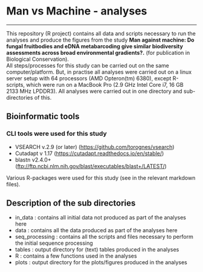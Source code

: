 # Man vs Machine - analyses  
___

This repository (R project) contains all data and scripts necessary to run the analyses and produce the figures from the study  **Man against machine: Do fungal fruitbodies and eDNA metabarcoding give similar biodiversity assessments across broad environmental gradients?.**  (for publication in Biological Conservation).  
All steps/processes for this study can be carried out on the same computer/platform. But, in practise all analyses were carried out on a linux server setup with 64 processors (AMD Opteron(tm) 6380), except R-scripts, which were run on a MacBook Pro (2.9 GHz Intel Core i7, 16 GB 2133 MHz LPDDR3).
All analyses were carried out in one directory and sub-directories of this.

## Bioinformatic tools
### CLI tools were used for this study  

 * VSEARCH v.2.9 (or later) (https://github.com/torognes/vsearch) 
 * Cutadapt v 1.17 (https://cutadapt.readthedocs.io/en/stable/)  
 * blastn v2.4.0+ (ftp://ftp.ncbi.nlm.nih.gov/blast/executables/blast+/LATEST/) 
 
Various R-packages were used for this study (see in the relevant markdown files).  

## Description of the sub directories  

 * in_data : contains all initial data not produced as part of the analyses here  
 * data : contains all the data produced as part of the analyses here  
 * seq_processing : contains all the scripts and files necessary to perform the initial sequence processing  
 * tables : output directory for (text) tables produced in the analyses  
 * R : contains a few functions used in the analyses  
 * plots : output directory for the plots/figures produced in the analyses